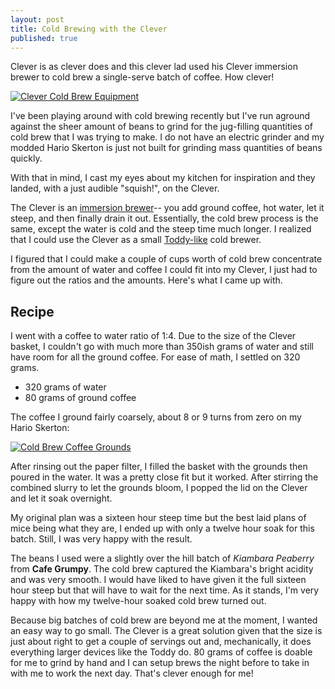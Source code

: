 ```yaml
---
layout: post
title: Cold Brewing with the Clever
published: true
---
```


Clever is as clever does and this clever lad used his Clever immersion brewer to cold brew a single-serve batch of coffee. How clever!

[![Clever Cold Brew Equipment](https://farm9.staticflickr.com/8606/16456903530_8ab5b4ae4c_c.jpg)](https://www.flickr.com/photos/errantfool/16456903530)

<!--more-->

I've been playing around with cold brewing recently but I've run aground against the sheer amount of beans to grind for the jug-filling quantities of cold brew that I was trying to make. I do not have an electric grinder and my modded Hario Skerton is just not built for grinding mass quantities of beans quickly.

With that in mind, I cast my eyes about my kitchen for inspiration and they landed, with a just audible "squish!", on the Clever.

The Clever is an [immersion brewer](http://coffeegeek.com/guides/bonavitaimmersion)-- you add ground coffee, hot water, let it steep, and then finally drain it out. Essentially, the cold brew process is the same, except the water is cold and the steep time much longer. I realized that I could use the Clever as a small [Toddy-like](https://toddycafe.com)  cold brewer.

I figured that I could make a couple of cups worth of cold brew concentrate from the amount of water and coffee I could fit into my Clever, I just had to figure out the ratios and the amounts. Here's what I came up with.

## Recipe

I went with a coffee to water ratio of 1:4. Due to the size of the Clever basket, I couldn't go with much more than 350ish grams of water and still have room for all the ground coffee. For ease of math, I settled on 320 grams.

* 320 grams of water
* 80 grams of ground coffee

The coffee I ground fairly coarsely, about 8 or 9 turns from zero on my Hario Skerton:

[![Cold Brew Coffee Grounds](https://farm9.staticflickr.com/8626/16644303545_a5643b4b7e_c.jpg)](https://www.flickr.com/photos/errantfool/16644303545)

After rinsing out the paper filter, I filled the basket with the grounds then poured in the water. It was a pretty close fit but it worked. After stirring the combined slurry to let the grounds bloom, I popped the lid on the Clever and let it soak overnight.

My original plan was a sixteen hour steep time but the best laid plans of mice being what they are, I ended up with only a twelve hour soak for this batch. Still, I was very happy with the result.

The beans I used were a slightly over the hill batch of *Kiambara Peaberry* from **Cafe Grumpy**. The cold brew captured the Kiambara's bright acidity and was very smooth. I would have liked to have given it the full sixteen hour steep but that will have to wait for the next time. As it stands, I'm very happy with how my twelve-hour soaked cold brew turned out. 

Because big batches of cold brew are beyond me at the moment, I wanted an easy way to go small. The Clever is a great solution given that the size is just about right to get a couple of servings out and, mechanically, it does everything larger devices like the Toddy do. 80 grams of coffee is doable for me to grind by hand and I can setup brews the night before to take in with me to work the next day. That's clever enough for me!
